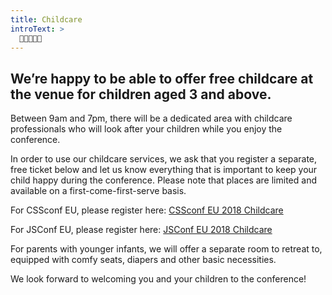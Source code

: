 ```yaml
---
title: Childcare
introText: >
  👦🏾👶👧🏼
---
```


## We’re happy to be able to offer free childcare at the venue for children aged 3 and above.

Between 9am and 7pm, there will be a dedicated area with childcare professionals who will look after your children while you enjoy the conference.

In order to use our childcare services, we ask that you register a separate, free ticket below and let us know everything that is important to keep your child happy during the conference. Please note that places are limited and available on a first-come-first-serve basis.

For CSSconf EU, please register here: <a href="https://ti.to/cssconfeu/cssconfeu-2018/with/urdsjkucsmm" target="_blank">CSSconf EU 2018 Childcare</a>

For JSConf EU, please register here: <a href="https://ti.to/jsconfeu/jsconf-eu-2018/with/koe-2-ihyx4" target="_blank">JSConf EU 2018 Childcare</a>

For parents with younger infants, we will offer a separate room to retreat to, equipped with comfy seats, diapers and other basic necessities.

We look forward to welcoming you and your children to the conference!
